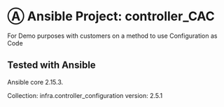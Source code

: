 # Ⓐ Ansible Project: controller_CAC 

For Demo purposes with customers on a method to use Configuration as Code


## Tested with Ansible

Ansible core 2.15.3.
<!-- List the versions of Ansible the collection has been tested with. Must match what is in galaxy.yml. -->
Collection: infra.controller_configuration
version:    2.5.1



